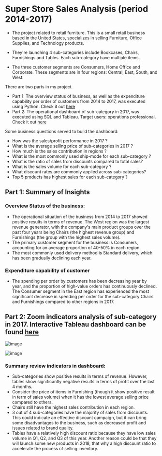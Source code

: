 # Super Store Sales Analysis (period 2014-2017)

- The project related to retail furniture. This is a small retail business based in the United States, specializes in selling Furniture, Office Supplies, and Technology products.

- They're launching 4 sub-categories include Bookcases, Chairs, Furnishings and Tables. Each sub-category have multiple items.

- The three customer segments are Consumers, Home Office and Corporate. These segments are in four regions: Central, East, South, and West.

There are two parts in my project. 
- Part 1: The overview status of business, as well as the expenditure capability per order of customers from 2014 to 2017, was executed using Python. Check it out [here](https://github.com/VoTuan0512/Project/blob/master/retail_furniture_project.ipynb)
- Part 2: The operational dashboard of sub-category in 2017, was executed using SQL and Tableau. Target users: operations professional. Check it out [here](https://github.com/VoTuan0512/Project/blob/master/analytical_indicators_of_retail_furniture_project.sql)

Some business questions served to build the dashboard:
- How was the sales/profit performance in 2017 ?
- What is the average selling price of sub-categories in 2017 ?
- How much is the sales contribution in regions ?
- What is the most commonly used ship-mode for each sub-category ?
- What is the ratio of sales from discounts compared to total sales?
- What is the sales volume for each sub-category ?
- What discount rates are commonly applied across sub-categories?
- Top 5 products has highest sales for each sub-category ?
  
## Part 1: Summary of Insights

### Overview Status of the business:
- The operational situation of the business from 2014 to 2017 showed positive results in terms of revenue.
The West region was the largest revenue generator, with the company's main product groups over the past four years being Chairs (the highest revenue group) and Furnishings (the group with the highest sales volume).
- The primary customer segment for the business is Consumers, accounting for an average proportion of 40-50% in each region.
- The most commonly used delivery method is Standard delivery, which has been gradually declining each year.

### Expenditure capability of customer
- The spending per order by customers has been decreasing year by year, and the proportion of high-value orders has continuously declined.
The Consumer segment in the East region has experienced the most significant decrease in spending per order for the sub-category Chairs and Furnishings compared to other regions in 2017.

## Part 2: Zoom indicators analysis of sub-category in 2017. Interactive Tableau dashboard can be found [here](https://public.tableau.com/views/RetailFurnitureProject/Dashboard1?:language=en-US&:sid=&:redirect=auth&:display_count=n&:origin=viz_share_link)

![image](https://github.com/user-attachments/assets/6d469e6c-6451-4205-a43f-6460b34609dc)

![image](https://github.com/user-attachments/assets/23206125-6f72-4839-bc2a-ba210c62d7dd)

### Summary review indicators in dashboard:
- Sub-categories show positive results in terms of revenue. However, tables show significantly negative results in terms of profit over the last 4 months.
- Consider the price of items in Furnishing (though it show positive result in term of sales volume) when it has the lowest average selling price compared to others.
- Chairs still have the highest sales contribution in each region.
- 3 out of 4 sub-categories have the majority of sales from discounts. This could indicate an effective discount campaign, but it can bring some disadvantages to the business, such as decreased profit and issues related to brand quality.
- Tables have a relatively high discount ratio because they have low sales volume in Q1, Q2, and Q3 of this year. Another reason could be that they will launch some new products in 2018, that why a high discount ratio to accelerate the process of selling inventory.
